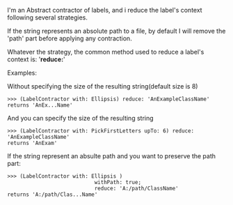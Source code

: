 I'm an Abstract contractor of labels, and i reduce the label's context following several strategies.

If the string represents an absolute path to a file, by default I will remove the 'path' part before applying any contraction.

Whatever the strategy, the common method used to reduce a label's context is: '**reduce:**'

Examples:

Without specifying the size of the resulting string(default size is 8) 
```Smalltalk
>>> (LabelContractor with: Ellipsis) reduce: 'AnExampleClassName'
returns 'AnEx...Name'
```

And you can specify the size of the resulting string 
```Smalltalk
>>> (LabelContractor with: PickFirstLetters upTo: 6) reduce: 'AnExampleClassName'
returns 'AnExam'
```

If the string represent an absulte path and you want to preserve the path part:
```Smalltalk
>>> (LabelContractor with: Ellipsis ) 
							withPath: true; 
							reduce: 'A:/path/ClassName'
returns 'A:/path/Clas...Name'	
```